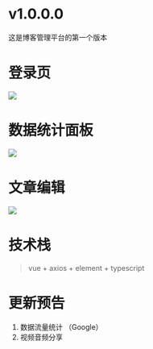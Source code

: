 # v1.0.0.0
这是博客管理平台的第一个版本

# 登录页
![](https://admin.scrscript.com/blogApp/static/70b3de08da569353c12f64b142f813f4.png)

# 数据统计面板
![](https://admin.scrscript.com/blogApp/static/2ac3b034f5a11f7b7153ab718a58f328.png)

# 文章编辑
![](https://admin.scrscript.com/blogApp/static/db149c9602eaaaf83adef2faaf2db523.png)

# 技术栈
> vue + axios + element + typescript

# 更新预告
1. 数据流量统计 （Google）
2. 视频音频分享
